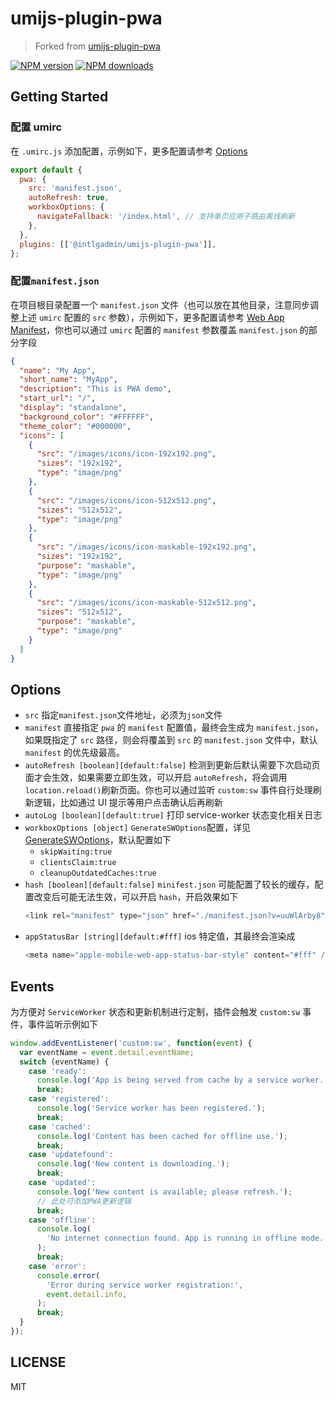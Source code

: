 # umijs-plugin-pwa

> Forked from [umijs-plugin-pwa](https://github.com/luoyelusheng/umijs-plugin-pwa)

[![NPM version](https://img.shields.io/npm/v/@intlgadmin/umijs-plugin-pwa.svg?style=flat)](https://npmjs.org/package/@intlgadmin/umijs-plugin-pwa) [![NPM downloads](http://img.shields.io/npm/dm/@intlgadmin/umijs-plugin-pwa.svg?style=flat)](https://npmjs.org/package/@intlgadmin/umijs-plugin-pwa)

## Getting Started

### 配置 umirc

在 `.umirc.js` 添加配置，示例如下，更多配置请参考 [Options](#options)

```js
export default {
  pwa: {
    src: 'manifest.json',
    autoRefresh: true,
    workboxOptions: {
      navigateFallback: '/index.html', // 支持单页应用子路由离线刷新
    },
  },
  plugins: [['@intlgadmin/umijs-plugin-pwa']],
};
```

### 配置`manifest.json`

在项目根目录配置一个 `manifest.json` 文件（也可以放在其他目录，注意同步调整上述 `umirc` 配置的 `src` 参数），示例如下，更多配置请参考 [Web App Manifest](https://developer.mozilla.org/zh-CN/docs/Web/Manifest)，你也可以通过 `umirc` 配置的 `manifest` 参数覆盖 `manifest.json` 的部分字段

```json
{
  "name": "My App",
  "short_name": "MyApp",
  "description": "This is PWA demo",
  "start_url": "/",
  "display": "standalone",
  "background_color": "#FFFFFF",
  "theme_color": "#000000",
  "icons": [
    {
      "src": "/images/icons/icon-192x192.png",
      "sizes": "192x192",
      "type": "image/png"
    },
    {
      "src": "/images/icons/icon-512x512.png",
      "sizes": "512x512",
      "type": "image/png"
    },
    {
      "src": "/images/icons/icon-maskable-192x192.png",
      "sizes": "192x192",
      "purpose": "maskable",
      "type": "image/png"
    },
    {
      "src": "/images/icons/icon-maskable-512x512.png",
      "sizes": "512x512",
      "purpose": "maskable",
      "type": "image/png"
    }
  ]
}
```

## Options

- `src` 指定`manifest.json`文件地址，必须为`json`文件
- `manifest` 直接指定 `pwa` 的 `manifest` 配置值，最终会生成为 `manifest.json`，如果既指定了 `src` 路径，则会将覆盖到 `src` 的 `manifest.json` 文件中，默认 `manifest` 的优先级最高。
- `autoRefresh [boolean][default:false]` 检测到更新后默认需要下次启动页面才会生效，如果需要立即生效，可以开启 `autoRefresh`，将会调用`location.reload()`刷新页面。你也可以通过监听 `custom:sw` 事件自行处理刷新逻辑，比如通过 UI 提示等用户点击确认后再刷新
- `autoLog [boolean][default:true]` 打印 service-worker 状态变化相关日志
- `workboxOptions [object]` `GenerateSWOptions`配置，详见 [GenerateSWOptions](https://developer.chrome.com/docs/workbox/reference/workbox-build/#type-GenerateSWOptions)，默认配置如下
  - `skipWaiting:true`
  - `clientsClaim:true`
  - `cleanupOutdatedCaches:true`
- `hash [boolean][default:false]` `minifest.json` 可能配置了较长的缓存，配置改变后可能无法生效，可以开启 `hash`，开启效果如下
  ```js
  <link rel="manifest" type="json" href="./manifest.json?v=uuWlArby8" />
  ```
- `appStatusBar [string][default:#fff]` ios 特定值，其最终会渲染成
  ```js
  <meta name="apple-mobile-web-app-status-bar-style" content="#fff" />
  ```

## Events

为方便对 `ServiceWorker` 状态和更新机制进行定制，插件会触发 `custom:sw` 事件，事件监听示例如下

```javascript
window.addEventListener('custom:sw', function(event) {
  var eventName = event.detail.eventName;
  switch (eventName) {
    case 'ready':
      console.log('App is being served from cache by a service worker.');
      break;
    case 'registered':
      console.log('Service worker has been registered.');
      break;
    case 'cached':
      console.log('Content has been cached for offline use.');
      break;
    case 'updatefound':
      console.log('New content is downloading.');
      break;
    case 'updated':
      console.log('New content is available; please refresh.');
      // 此处可添加PWA更新逻辑
      break;
    case 'offline':
      console.log(
        'No internet connection found. App is running in offline mode.',
      );
      break;
    case 'error':
      console.error(
        'Error during service worker registration:',
        event.detail.info,
      );
      break;
  }
});
```

## LICENSE

MIT
